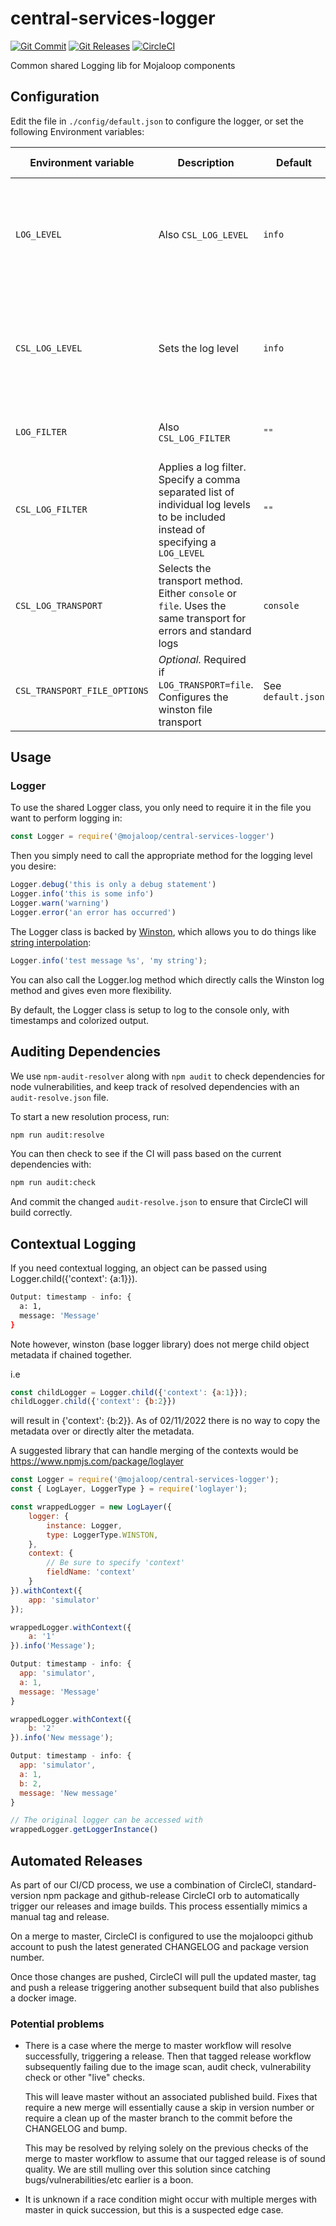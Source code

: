 # central-services-logger
[![Git Commit](https://img.shields.io/github/last-commit/mojaloop/central-services-logger.svg?style=flat)](https://github.com/mojaloop/central-services-logger/commits/master)
[![Git Releases](https://img.shields.io/github/release/mojaloop/central-services-logger.svg?style=flat)](https://github.com/mojaloop/central-services-logger/releases)
[![CircleCI](https://circleci.com/gh/mojaloop/central-services-logger.svg?style=svg)](https://circleci.com/gh/mojaloop/central-services-logger)

Common shared Logging lib for Mojaloop components

## Configuration

<!-- Set the following environment variable `LOG_LEVEL` to the desired log level (i.e. `info`, `debug` etc. - _Note: This must be lower-case._) -->

Edit the file in `./config/default.json` to configure the logger, or set the following Environment variables:

| Environment variable | Description | Default | Available Values |
| --- | --- | --- | --- |
| `LOG_LEVEL` | Also `CSL_LOG_LEVEL` | `info` | `error`, `warn`, `audit`, `trace`, `info`, `perf`, `verbose`, `debug`, `silly` |
| `CSL_LOG_LEVEL` | Sets the log level | `info` | `error`, `warn`, `audit`, `trace`, `info`, `perf`, `verbose`, `debug`, `silly` |
| `LOG_FILTER` | Also `CSL_LOG_FILTER` | `""` | e.g. `"error, trace, verbose" |
| `CSL_LOG_FILTER` | Applies a log filter. Specify a comma separated list of individual log levels to be included instead of specifying a `LOG_LEVEL` | `""` | e.g. `"error, trace, verbose" |
| `CSL_LOG_TRANSPORT` | Selects the transport method. Either `console` or `file`. Uses the same transport for errors and standard logs | `console` | `console`, `file`
| `CSL_TRANSPORT_FILE_OPTIONS` | _Optional._ Required if `LOG_TRANSPORT=file`. Configures the winston file transport | See `default.json` | See the [Winston Docs](https://github.com/winstonjs/winston#common-transport-options) |




## Usage

### Logger

To use the shared Logger class, you only need to require it in the file you want to perform logging in:

```javascript
const Logger = require('@mojaloop/central-services-logger')
```

Then you simply need to call the appropriate method for the logging level you desire:

```javascript
Logger.debug('this is only a debug statement')
Logger.info('this is some info')
Logger.warn('warning')
Logger.error('an error has occurred')
```

The Logger class is backed by [Winston](https://github.com/winstonjs/winston), which allows you to do things like [string interpolation](https://github.com/winstonjs/winston#string-interpolation):

```javascript
Logger.info('test message %s', 'my string');
```

You can also call the Logger.log method which directly calls the Winston log method and gives even more flexibility.

By default, the Logger class is setup to log to the console only, with timestamps and colorized output.

## Auditing Dependencies

We use `npm-audit-resolver` along with `npm audit` to check dependencies for node vulnerabilities, and keep track of resolved dependencies with an `audit-resolve.json` file.

To start a new resolution process, run:

```bash
npm run audit:resolve
```

You can then check to see if the CI will pass based on the current dependencies with:

```bash
npm run audit:check
```

And commit the changed `audit-resolve.json` to ensure that CircleCI will build correctly.

## Contextual Logging

If you need contextual logging, an object can be passed using Logger.child({'context': {a:1}}).

```bash
Output: timestamp - info: {
  a: 1,
  message: 'Message'
}
```

Note however, winston (base logger library) does not merge child object metadata if chained together.

i.e

```javascript
const childLogger = Logger.child({'context': {a:1}});
childLogger.child({'context': {b:2}})
```

will result in {'context': {b:2}}. As of 02/11/2022 there is no way to copy the
metadata over or directly alter the metadata.

A suggested library that can handle merging of the contexts would be https://www.npmjs.com/package/loglayer

```javascript
const Logger = require('@mojaloop/central-services-logger');
const { LogLayer, LoggerType } = require('loglayer');

const wrappedLogger = new LogLayer({
    logger: {
        instance: Logger,
        type: LoggerType.WINSTON,
    },
    context: {
        // Be sure to specify 'context'
        fieldName: 'context'
    }
}).withContext({
    app: 'simulator'
});

wrappedLogger.withContext({
    a: '1'
}).info('Message');

Output: timestamp - info: {
  app: 'simulator',
  a: 1,
  message: 'Message'
}

wrappedLogger.withContext({
    b: '2'
}).info('New message');

Output: timestamp - info: {
  app: 'simulator',
  a: 1,
  b: 2,
  message: 'New message'
}

// The original logger can be accessed with
wrappedLogger.getLoggerInstance()
```

## Automated Releases

As part of our CI/CD process, we use a combination of CircleCI, standard-version
npm package and github-release CircleCI orb to automatically trigger our releases
and image builds. This process essentially mimics a manual tag and release.

On a merge to master, CircleCI is configured to use the mojaloopci github account
to push the latest generated CHANGELOG and package version number.

Once those changes are pushed, CircleCI will pull the updated master, tag and
push a release triggering another subsequent build that also publishes a docker image.

### Potential problems

* There is a case where the merge to master workflow will resolve successfully, triggering
  a release. Then that tagged release workflow subsequently failing due to the image scan,
  audit check, vulnerability check or other "live" checks.

  This will leave master without an associated published build. Fixes that require
  a new merge will essentially cause a skip in version number or require a clean up
  of the master branch to the commit before the CHANGELOG and bump.

  This may be resolved by relying solely on the previous checks of the
  merge to master workflow to assume that our tagged release is of sound quality.
  We are still mulling over this solution since catching bugs/vulnerabilities/etc earlier
  is a boon.

* It is unknown if a race condition might occur with multiple merges with master in
  quick succession, but this is a suspected edge case.
